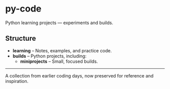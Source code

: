 # py-code

Python learning projects — experiments and builds.

## Structure
- **learning** – Notes, examples, and practice code.
- **builds** – Python projects, including:
  - **miniprojects** – Small, focused builds.

---
A collection from earlier coding days, now preserved for reference and inspiration.
